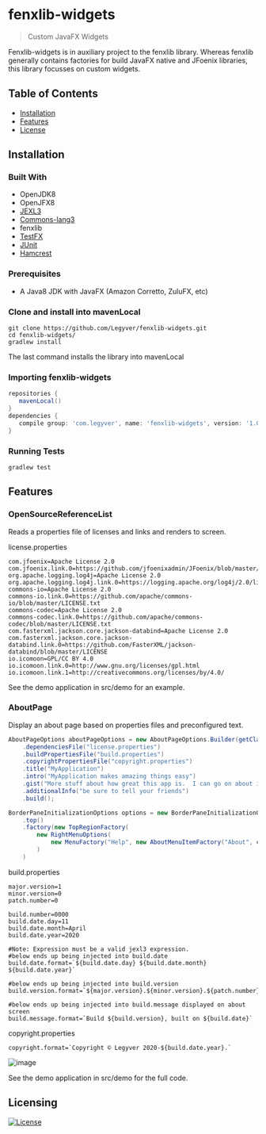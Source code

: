 # fenxlib-widgets
> Custom JavaFX Widgets

Fenxlib-widgets is in auxiliary project to the fenxlib library.  Whereas fenxlib generally contains factories for build JavaFX native and JFoenix libraries, this library focusses on custom widgets.

## Table of Contents
- [Installation](#installation)
- [Features](#features)
- [License](#license)

## Installation
### Built With
* OpenJDK8
* OpenJFX8
* [JEXL3](http://commons.apache.org/proper/commons-jexl/)
* [Commons-lang3](http://commons.apache.org/proper/commons-lang/)
* fenxlib
* [TestFX](https://github.com/TestFX/TestFX)
* [JUnit](https://junit.org/junit4/)
* [Hamcrest](http://hamcrest.org/JavaHamcrest/)

### Prerequisites
* A Java8 JDK with JavaFX (Amazon Corretto, ZuluFX, etc)
 
### Clone and install into mavenLocal
```shell
git clone https://github.com/Legyver/fenxlib-widgets.git
cd fenxlib-widgets/
gradlew install
```
The last command installs the library into mavenLocal

### Importing fenxlib-widgets
 ```build.gradle
repositories {
    mavenLocal()
}
dependencies {
    compile group: 'com.legyver', name: 'fenxlib-widgets', version: '1.0.0.0'
}
```

### Running Tests
```shell
gradlew test
```

## Features
### OpenSourceReferenceList
Reads a properties file of licenses and links and renders to screen.
<p>license.properties</p>

```properties
com.jfoenix=Apache License 2.0
com.jfoenix.link.0=https://github.com/jfoenixadmin/JFoenix/blob/master/LICENSE
org.apache.logging.log4j=Apache License 2.0
org.apache.logging.log4j.link.0=https://logging.apache.org/log4j/2.0/license.html
commons-io=Apache License 2.0
commons-io.link.0=https://github.com/apache/commons-io/blob/master/LICENSE.txt
commons-codec=Apache License 2.0
commons-codec.link.0=https://github.com/apache/commons-codec/blob/master/LICENSE.txt
com.fasterxml.jackson.core.jackson-databind=Apache License 2.0
com.fasterxml.jackson.core.jackson-databind.link.0=https://github.com/FasterXML/jackson-databind/blob/master/LICENSE
io.icomoon=GPL/CC BY 4.0
io.icomoon.link.0=http://www.gnu.org/licenses/gpl.html
io.icomoon.link.1=http://creativecommons.org/licenses/by/4.0/
```
See the demo application in src/demo for an example.

### AboutPage
Display an about page based on properties files and preconfigured text.
```java
AboutPageOptions aboutPageOptions = new AboutPageOptions.Builder(getClass())
    .dependenciesFile("license.properties")
    .buildPropertiesFile("build.properties")
    .copyrightPropertiesFile("copyright.properties")
    .title("MyApplication")
    .intro("MyApplication makes amazing things easy")
    .gist("More stuff about how great this app is.  I can go on about it for a really long time and the text will wrap around.")
    .additionalInfo("be sure to tell your friends")
    .build();

BorderPaneInitializationOptions options = new BorderPaneInitializationOptions.Builder()
    .top()
    .factory(new TopRegionFactory(
        new RightMenuOptions(
            new MenuFactory("Help", new AboutMenuItemFactory("About", centerContentReference, aboutPageOptions))
        )
    )
```
build.properties
```properties
major.version=1
minor.version=0
patch.number=0

build.number=0000
build.date.day=11
build.date.month=April
build.date.year=2020

#Note: Expression must be a valid jexl3 expression.
#below ends up being injected into build.date
build.date.format=`${build.date.day} ${build.date.month} ${build.date.year}`

#below ends up being injected into build.version
build.version.format=`${major.version}.${minor.version}.${patch.number}.${build.number}`

#below ends up being injected into build.message displayed on about screen
build.message.format=`Build ${build.version}, built on ${build.date}`
```
copyright.properties
```properties
copyright.format=`Copyright © Legyver 2020-${build.date.year}.`
```
![image](https://user-images.githubusercontent.com/3435255/79179401-8fa9d700-7dd5-11ea-8590-81f0aaec0d4d.png)

See the demo application in src/demo for the full code.

## Licensing

[![License](https://img.shields.io/badge/License-Apache%202.0-blue.svg)](https://github.com/Legyver/fenxlib-widgets/blob/master/LICENSE)

